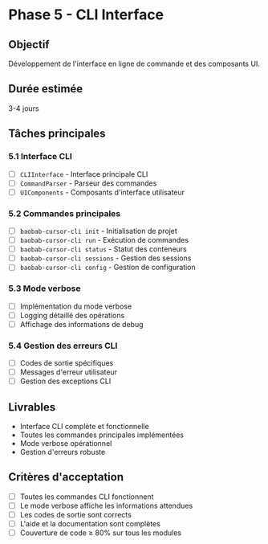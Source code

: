 # Phase 5 - CLI Interface

## Objectif
Développement de l'interface en ligne de commande et des composants UI.

## Durée estimée
3-4 jours

## Tâches principales

### 5.1 Interface CLI
- [ ] `CLIInterface` - Interface principale CLI
- [ ] `CommandParser` - Parseur des commandes
- [ ] `UIComponents` - Composants d'interface utilisateur

### 5.2 Commandes principales
- [ ] `baobab-cursor-cli init` - Initialisation de projet
- [ ] `baobab-cursor-cli run` - Exécution de commandes
- [ ] `baobab-cursor-cli status` - Statut des conteneurs
- [ ] `baobab-cursor-cli sessions` - Gestion des sessions
- [ ] `baobab-cursor-cli config` - Gestion de configuration

### 5.3 Mode verbose
- [ ] Implémentation du mode verbose
- [ ] Logging détaillé des opérations
- [ ] Affichage des informations de debug

### 5.4 Gestion des erreurs CLI
- [ ] Codes de sortie spécifiques
- [ ] Messages d'erreur utilisateur
- [ ] Gestion des exceptions CLI

## Livrables
- Interface CLI complète et fonctionnelle
- Toutes les commandes principales implémentées
- Mode verbose opérationnel
- Gestion d'erreurs robuste

## Critères d'acceptation
- [ ] Toutes les commandes CLI fonctionnent
- [ ] Le mode verbose affiche les informations attendues
- [ ] Les codes de sortie sont corrects
- [ ] L'aide et la documentation sont complètes
- [ ] Couverture de code ≥ 80% sur tous les modules

